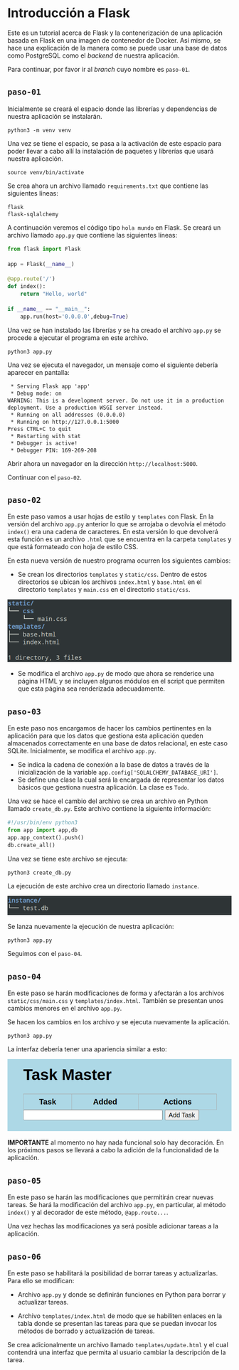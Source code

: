 # Introducción a Flask 

Este es un tutorial acerca de Flask y la contenerización de una aplicación basada en Flask en una imagen de contenedor de Docker. 
Así mismo, se hace una explicación de la manera como se puede usar una base de datos como PostgreSQL como el _backend_ de nuestra aplicación.

Para continuar, por favor ir al _branch_ cuyo nombre es `paso-01`.

## `paso-01`

Inicialmente se creará el espacio donde las librerías y dependencias de nuestra aplicación se instalarán.

```
python3 -m venv venv
```

Una vez se tiene el espacio, se pasa a la activación de este espacio para poder llevar a cabo allí la instalación de paquetes y librerías que usará nuestra aplicación.

```
source venv/bin/activate
```

Se crea ahora un archivo llamado `requirements.txt` que contiene las siguientes líneas:

```
flask
flask-sqlalchemy
```

A continuación veremos el código tipo `hola mundo` en Flask.
Se creará un archivo llamado `app.py` que contiene las siguientes líneas:

```python
from flask import Flask

app = Flask(__name__)

@app.route('/')
def index():
	return "Hello, world"

if __name__ == "__main__":
	app.run(host='0.0.0.0',debug=True)
```

Una vez se han instalado las librerías y se ha creado el archivo `app.py` se procede a ejecutar el programa en este archivo.

```
python3 app.py
```

Una vez se ejecuta el navegador, un mensaje como el siguiente debería aparecer en pantalla:

```
 * Serving Flask app 'app'                                                                                                                                                   
 * Debug mode: on                                                                                                                                                            
WARNING: This is a development server. Do not use it in a production deployment. Use a production WSGI server instead.                                                       
 * Running on all addresses (0.0.0.0)                                                                                                                                        
 * Running on http://127.0.0.1:5000                                                                                                                                          
Press CTRL+C to quit                                                                                                                                                         
 * Restarting with stat                                                                                                                                                      
 * Debugger is active!
 * Debugger PIN: 169-269-208
```

Abrir ahora un navegador en la dirección `http://localhost:5000`.

Continuar con el `paso-02`.

## `paso-02`

En este paso vamos a usar hojas de estilo y `templates` con Flask. 
En la versión del archivo `app.py` anterior lo que se arrojaba o devolvía el método `index()` era una cadena de caracteres. 
En esta versión lo que devolverá esta función es un archivo `.html` que se encuentra en la carpeta `templates` y que está formateado con hoja de estilo CSS.

En esta nueva versión de nuestro programa ocurren los siguientes cambios:

* Se crean los directorios `templates` y `static/css`. Dentro de estos directorios se ubican los archivos `index.html` y `base.html` en el directorio `templates` y `main.css` en el directorio `static/css`.

![Arbol de directorios](images/tree.png)

* Se modifica el archivo `app.py` de modo que ahora se renderice una página HTML y se incluyen algunos módulos en el script que permiten que esta página sea renderizada adecuadamente.

## `paso-03` 

En este paso nos encargamos de hacer los cambios pertinentes en la aplicación para que los datos que gestiona esta aplicación queden almacenados correctamente en una base de datos relacional, en este caso SQLite. 
Inicialmente, se modifica el archivo `app.py`.

* Se indica la cadena de conexión a la base de datos a través de la inicialización de la variable `app.config['SQLALCHEMY_DATABASE_URI']`.
* Se define una clase la cual será la encargada de representar los datos básicos que gestiona nuestra aplicación. La clase es `Todo`.

Una vez se hace el cambio del archivo se crea un archivo en Python llamado `create_db.py`. 
Este archivo contiene la siguiente información:

```python
#!/usr/bin/env python3
from app import app,db
app.app_context().push()
db.create_all()
```

Una vez se tiene este archivo se ejecuta:

```
python3 create_db.py
```

La ejecución de este archivo crea un directorio llamado `instance`.

![Directorio instance](images/instance.png)

Se lanza nuevamente la ejecución de nuestra aplicación:

```
python3 app.py
```

Seguimos con el `paso-04`.

## `paso-04`

En este paso se harán modificaciones de forma y afectarán a los archivos `static/css/main.css` y `templates/index.html`.
También se presentan unos cambios menores en el archivo `app.py`.

Se hacen los cambios en los archivo y se ejecuta nuevamente la aplicación. 

```
python3 app.py
```

La interfaz debería tener una apariencia similar a esto:

![Interfaz 01](images/interface-01.png)

**IMPORTANTE** al momento no hay nada funcional solo hay decoración. 
En los próximos pasos se llevará a cabo la adición de la funcionalidad de la aplicación.

## `paso-05` 

En este paso se harán las modificaciones que permitirán crear nuevas tareas.
Se hará la modificación del archivo `app.py`, en particular, al método `index()` y al decorador de este método, `@app.route...`.

Una vez hechas las modificaciones ya será posible adicionar tareas a la aplicación.

## `paso-06`

En este paso se habilitará la posibilidad de borrar tareas y actualizarlas. 
Para ello se modifican:

* Archivo `app.py` y donde se definirán funciones en Python para borrar y actualizar tareas. 

* Archivo `templates/index.html` de modo que se habiliten enlaces en la tabla donde se presentan las tareas para que se puedan invocar los métodos de borrado y actualización de tareas.

Se crea adicionalmente un archivo llamado `templates/update.html` y el cual contendrá una interfaz que permita al usuario cambiar la descripción de la tarea.
